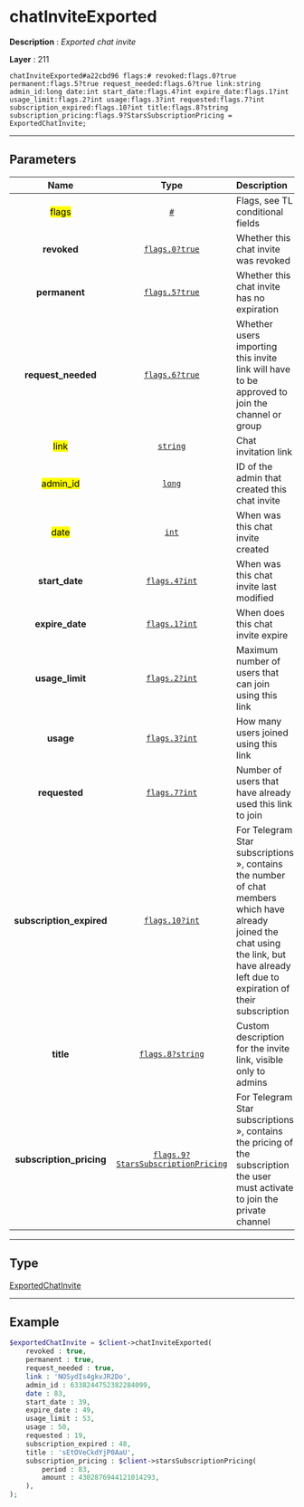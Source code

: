 # chatInviteExported

**Description** : *Exported chat invite*

**Layer** : 211

```tl
chatInviteExported#a22cbd96 flags:# revoked:flags.0?true permanent:flags.5?true request_needed:flags.6?true link:string admin_id:long date:int start_date:flags.4?int expire_date:flags.1?int usage_limit:flags.2?int usage:flags.3?int requested:flags.7?int subscription_expired:flags.10?int title:flags.8?string subscription_pricing:flags.9?StarsSubscriptionPricing = ExportedChatInvite;
```

---

## Parameters

| Name | Type | Description |
| :---: | :---: | :--- |
| <mark>flags</mark> | [`#`](type/#) | Flags, see TL conditional fields |
| **revoked** | [`flags.0?true`](type/true) | Whether this chat invite was revoked |
| **permanent** | [`flags.5?true`](type/true) | Whether this chat invite has no expiration |
| **request_needed** | [`flags.6?true`](type/true) | Whether users importing this invite link will have to be approved to join the channel or group |
| <mark>link</mark> | [`string`](type/string) | Chat invitation link |
| <mark>admin_id</mark> | [`long`](type/long) | ID of the admin that created this chat invite |
| <mark>date</mark> | [`int`](type/int) | When was this chat invite created |
| **start_date** | [`flags.4?int`](type/int) | When was this chat invite last modified |
| **expire_date** | [`flags.1?int`](type/int) | When does this chat invite expire |
| **usage_limit** | [`flags.2?int`](type/int) | Maximum number of users that can join using this link |
| **usage** | [`flags.3?int`](type/int) | How many users joined using this link |
| **requested** | [`flags.7?int`](type/int) | Number of users that have already used this link to join |
| **subscription_expired** | [`flags.10?int`](type/int) | For Telegram Star subscriptions », contains the number of chat members which have already joined the chat using the link, but have already left due to expiration of their subscription |
| **title** | [`flags.8?string`](type/string) | Custom description for the invite link, visible only to admins |
| **subscription_pricing** | [`flags.9?StarsSubscriptionPricing`](type/StarsSubscriptionPricing) | For Telegram Star subscriptions », contains the pricing of the subscription the user must activate to join the private channel |

---

## Type

[ExportedChatInvite](type/ExportedChatInvite)

---

## Example

```php
$exportedChatInvite = $client->chatInviteExported(
	revoked : true,
	permanent : true,
	request_needed : true,
	link : 'NOSydIs4gkvJR2Do',
	admin_id : 6338244752382284099,
	date : 83,
	start_date : 39,
	expire_date : 49,
	usage_limit : 53,
	usage : 50,
	requested : 19,
	subscription_expired : 48,
	title : 'sEtOVeCkdYjP0AaU',
	subscription_pricing : $client->starsSubscriptionPricing(
		period : 83,
		amount : 4302876944121014293,
	),
);
```